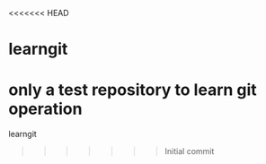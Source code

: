 <<<<<<< HEAD
# learngit
only a test repository to learn git operation
=======
learngit
>>>>>>> Initial commit

